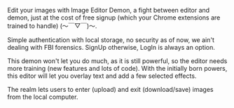 Edit your images with Image Editor Demon, a fight between editor and demon, just at the cost of free signup (which your Chrome extensions are trained to handle) (〜￣▽￣)〜.

Simple authentication with local storage, no security as of now, we ain't dealing with FBI forensics.
SignUp otherwise, LogIn is always an option.

This demon won't let you do much, as it is still powerful, so the editor needs more training (new features and lots of code).
With the initially born powers, this editor will let you overlay text and add a few selected effects. 

The realm lets users to enter (upload) and exit (download/save) images from the local computer.
